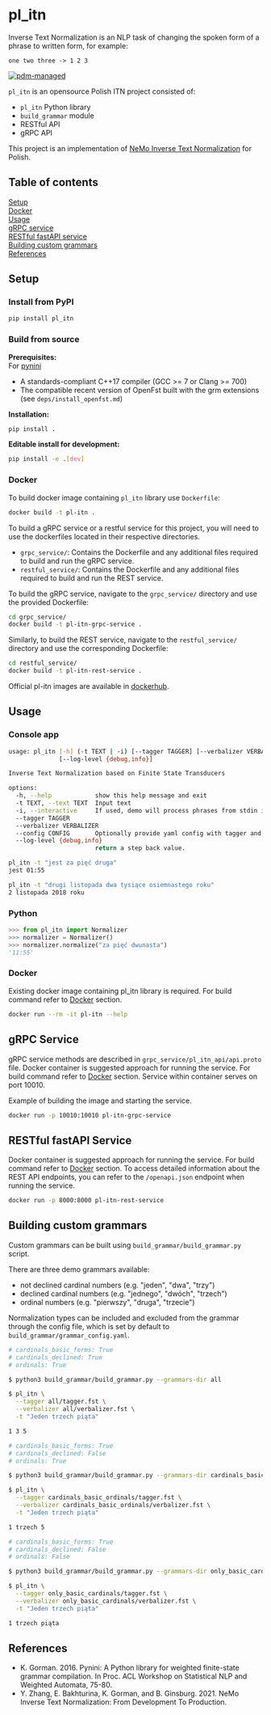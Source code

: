 # pl_itn
Inverse Text Normalization is an NLP task of changing the spoken form of a phrase to written form, for example:
```
one two three -> 1 2 3
```

[![pdm-managed](https://img.shields.io/badge/pdm-managed-blueviolet)](https://pdm.fming.dev)

`pl_itn` is an opensource Polish ITN project consisted of:
- `pl_itn` Python library
- `build_grammar` module
- RESTful API
- gRPC API

This project is an implementation of [NeMo Inverse Text Normalization](https://arxiv.org/abs/2104.05055) for Polish.

## Table of contents
[Setup](#setup)\
[Docker](#docker)\
[Usage](#usage)\
[gRPC service](#grpc-service)\
[RESTful fastAPI service](#restful-fastapi-service)\
[Building custom grammars](#building-custom-grammars)\
[References](#References)


## Setup

### Install from PyPI
```bash
pip install pl_itn
```

### Build from source
**Prerequisites:**\
For [pynini](https://pypi.org/project/pynini/)
- A standards-compliant C++17 compiler (GCC >= 7 or Clang >= 700)
- The compatible recent version of OpenFst built with the grm extensions (see `deps/install_openfst.md`)

**Installation:**
```bash
pip install .
```

**Editable install for development:**
```bash
pip install -e .[dev]
```

### Docker

To build docker image containing `pl_itn` library use `Dockerfile`:

```bash
docker build -t pl-itn .
```

To build a gRPC service or a restful service for this project, you will need to use the dockerfiles located in their respective directories. 

 - `grpc_service/`: Contains the Dockerfile and any additional files required to build and run the gRPC service.
 - `restful_service/`: Contains the Dockerfile and any additional files required to build and run the REST service.

To build the gRPC service, navigate to the `grpc_service/` directory and use the provided Dockerfile:

```bash
cd grpc_service/
docker build -t pl-itn-grpc-service .
```

Similarly, to build the REST service, navigate to the `restful_service/` directory and use the corresponding Dockerfile:

```bash
cd restful_service/
docker build -t pl-itn-rest-service .
```

Official pl-itn images are available in [dockerhub](https://hub.docker.com/u/cansubmarinesswim).


## Usage
### Console app
```bash
usage: pl_itn [-h] (-t TEXT | -i) [--tagger TAGGER] [--verbalizer VERBALIZER] [--config CONFIG]
              [--log-level {debug,info}]

Inverse Text Normalization based on Finite State Transducers

options:
  -h, --help            show this help message and exit
  -t TEXT, --text TEXT  Input text
  -i, --interactive     If used, demo will process phrases from stdin interactively.
  --tagger TAGGER
  --verbalizer VERBALIZER
  --config CONFIG       Optionally provide yaml config with tagger and verbalizer paths.
  --log-level {debug,info}
                        return a step back value.
```

```bash
pl_itn -t "jest za pięć druga"
jest 01:55

pl_itn -t "drugi listopada dwa tysiące osiemnastego roku"
2 listopada 2018 roku
```

### Python
```python
>>> from pl_itn import Normalizer
>>> normalizer = Normalizer()
>>> normalizer.normalize("za pięć dwunasta")
'11:55'
```

### Docker

Existing docker image containing pl_itn library is required. For build command refer to [Docker](#docker) section.
```bash
docker run --rm -it pl-itn --help
```

## gRPC Service

gRPC service methods are described in `grpc_service/pl_itn_api/api.proto` file. Docker container is suggested approach for running the service. For build command refer to [Docker](#docker) section.
Service within container serves on port 10010.

Example of building the image and starting the service.
```bash
docker run -p 10010:10010 pl-itn-grpc-service
```

## RESTful fastAPI Service

Docker container is suggested approach for running the service. For build command refer to [Docker](#docker) section.
To access detailed information about the REST API endpoints, you can refer to the `/openapi.json` endpoint when running the service.
```bash
docker run -p 8000:8000 pl-itn-rest-service
```

## Building custom grammars
Custom grammars can be built using `build_grammar/build_grammar.py` script.

There are three demo grammars available:
- not declined cardinal numbers (e.g. "jeden", "dwa", "trzy")
- declined cardinal numbers (e.g. "jednego", "dwóch", "trzech")
- ordinal numbers (e.g. "pierwszy", "druga", "trzecie")

Normalization types can be included and excluded from the grammar through the config file, which is set by default to `build_grammar/grammar_config.yaml`.

```bash
# cardinals_basic_forms: True
# cardinals_declined: True
# ordinals: True

$ python3 build_grammar/build_grammar.py --grammars-dir all

$ pl_itn \
  --tagger all/tagger.fst \
  --verbalizer all/verbalizer.fst \
  -t "Jeden trzech piąta"

1 3 5
```

```bash
# cardinals_basic_forms: True
# cardinals_declined: False
# ordinals: True

$ python3 build_grammar/build_grammar.py --grammars-dir cardinals_basic_ordinals

$ pl_itn \
  --tagger cardinals_basic_ordinals/tagger.fst \
  --verbalizer cardinals_basic_ordinals/verbalizer.fst \
  -t "Jeden trzech piąta"

1 trzech 5
```

```bash
# cardinals_basic_forms: True
# cardinals_declined: False
# ordinals: False

$ python3 build_grammar/build_grammar.py --grammars-dir only_basic_cardinals

$ pl_itn \
  --tagger only_basic_cardinals/tagger.fst \
  --verbalizer only_basic_cardinals/verbalizer.fst \
  -t "Jeden trzech piąta"

1 trzech piąta
```

## References
- K. Gorman. 2016. Pynini: A Python library for weighted finite-state grammar compilation. In Proc. ACL Workshop on Statistical NLP and Weighted Automata, 75-80.
- Y. Zhang, E. Bakhturina, K. Gorman, and B. Ginsburg. 2021. NeMo Inverse Text Normalization: From Development To Production.